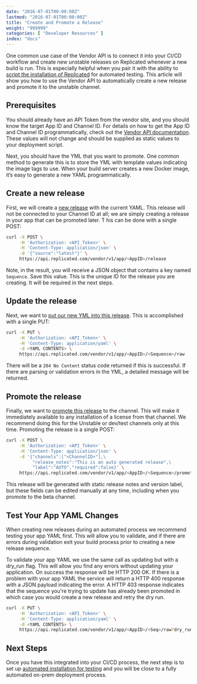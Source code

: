 ```yaml
---
date: "2016-07-01T00:00:00Z"
lastmod: "2016-07-01T00:00:00Z"
title: "Create and Promote a Release"
weight: "999999"
categories: [ "Developer Resources" ]
index: "docs"
---
```


One common use case of the Vendor API is to connect it into your CI/CD workflow and create new unstable releases
on Replicated whenever a new build is run. This is especially helpful when you pair it with the ability to
[script the installation of Replicated](/docs/kb/developer-resources/automate-install/) for automated testing.
This article will show you how to use the Vendor API to automatically create a new release and promote it to
the unstable channel.

## Prerequisites

You should already have an API Token from the vendor site, and you should know the target App ID and Channel ID.
For details on how to get the App ID and Channel ID programmatically, check out the
[Vendor API documentation](https://replicated-vendor-api.readme.io/v1.0/reference). These values will not change and should be supplied as static
values to your deployment script.

Next, you should have the YML that you want to promote. One common method to generate this is to store the YML with
template values indicating the image tags to use. When your build server creates a new Docker image, it’s easy to
generate a new YAML programmatically.

## Create a new release

First, we will create a [new release](https://replicated-vendor-api.readme.io/v1.0/reference#release) with the current YAML. This release will not be
connected to your Channel ID at all; we are simply creating a release in your app that can be promoted later. T
his can be done with a single POST:

```bash
curl -X POST \
     -H 'Authorization: <API_Token>' \
     -H 'Content-Type: application/json' \
     -d '{"source":"latest"}' \
     https://api.replicated.com/vendor/v1/app/<AppID>/release
```

Note, in the result, you will receive a JSON object that contains a key named `Sequence`. Save this value. This is
the unique ID for the release you are creating. It will be required in the next steps.

## Update the release

Next, we want to [put our new YML into this release](https://replicated-vendor-api.readme.io/v1.0/reference#release). This is accomplished with a single PUT:

```bash
curl -X PUT \
     -H 'Authorization: <API_Token>' \
     -H 'Content-Type: application/yaml' \
     -d <YAML CONTENTS> \
     https://api.replicated.com/vendor/v1/app/<AppID>/<Sequence>/raw
```

There will be a `204 No Content` status code returned if this is successful. If there are parsing or validation errors
in the YML, a detailed message will be returned.

## Promote the release

Finally, we want to [promote this release](https://replicated-vendor-api.readme.io/v1.0/reference#promotereleaseproperties-1) to the channel. This will make it immediately
available to any installation of a license from that channel. We recommend doing this for the Unstable or dev/test
channels only at this time. Promoting the release is a single POST:

```bash
curl -X POST \
     -H 'Authorization: <API_Token>' \
     -H 'Content-Type: application/json' \
     -d '{"channels":["<ChannelID>"],\
          "release_notes":"This is an auto generated release",\
          "label":"AUTO","required":false}' \
     https://api.replicated.com/vendor/v1/app/<AppID>/<Sequence>/promote
```
This release will be generated with static release notes and version label, but these fields can be edited manually
at any time, including when you promote to the beta channel.

## Test Your App YAML Changes

When creating new releases during an automated process we recommend testing your app YAML first. This will allow you to validate, and if there are errors during validation exit your build process prior to creating a new release sequence.

To validate your app YAML we use the same call as updating but with a dry_run flag. This will allow you find any errors without updating your application. On success the response will be HTTP 200 OK. If there is a problem with your app YAML the service will return a HTTP 400 response with a JSON payload indicating the error. A HTTP 403 response indicates that the sequence you're trying to update has already been promoted in which case you would create a new release and retry the dry run.

```bash
curl -X PUT \
     -H 'Authorization: <API_Token>' \
     -H 'Content-Type: application/yaml' \
     -d <YAML CONTENTS> \
     https://api.replicated.com/vendor/v1/app/<AppID>/<Seq>/raw?dry_run=1
```


## Next Steps

Once you have this integrated into your CI/CD process, the next step is to set up
[automated installation for testing](/docs/kb/developer-resources/automate-install/) and you will be close to
a fully automated on-prem deployment process.
